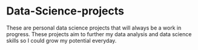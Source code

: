 # Data-Science-projects
These are personal data science projects that will always be a work in progress.
These projects aim to further my data analysis and data science skills so I could grow my potential everyday. 
